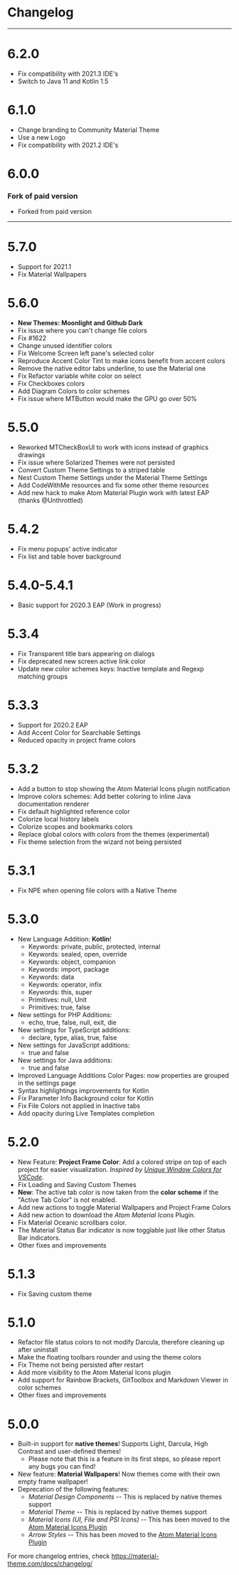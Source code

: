 # Changelog
----

# 6.2.0
- Fix compatibility with 2021.3 IDE's
- Switch to Java 11 and Kotlin 1.5

# 6.1.0
- Change branding to Community Material Theme
- Use a new Logo
- Fix compatibility with 2021.2 IDE's

# 6.0.0
### Fork of paid version

- Forked from paid version

----

# 5.7.0
- Support for 2021.1
- Fix Material Wallpapers

# 5.6.0
- **New Themes: Moonlight and Github Dark**
- Fix issue where you can't change file colors
- Fix #1622
- Change unused identifier colors
- Fix Welcome Screen left pane's selected color
- Reproduce Accent Color Tint to make icons benefit from accent colors
- Remove the native editor tabs underline, to use the Material one
- Fix Refactor variable white color on select
- Fix Checkboxes colors
- Add Diagram Colors to color schemes
- Fix issue where MTButton would make the GPU go over 50%

# 5.5.0
- Reworked MTCheckBoxUI to work with icons instead of graphics drawings
- Fix issue where Solarized Themes were not persisted
- Convert Custom Theme Settings to a striped table
- Nest Custom Theme Settings under the Material Theme Settings
- Add CodeWithMe resources and fix some other theme resources
- Add new hack to make Atom Material Plugin work with latest EAP (thanks @Unthrottled)

# 5.4.2
- Fix menu popups' active indicator
- Fix list and table hover background

# 5.4.0-5.4.1
- Basic support for 2020.3 EAP (Work in progress)

# 5.3.4
- Fix Transparent title bars appearing on dialogs
- Fix deprecated new screen active link color
- Update new color schemes keys: Inactive template and Regexp matching groups

# 5.3.3
- Support for 2020.2 EAP
- Add Accent Color for Searchable Settings
- Reduced opacity in project frame colors

# 5.3.2
- Add a button to stop showing the Atom Material Icons plugin notification
- Improve colors schemes: Add better coloring to inline Java documentation renderer
- Fix default highlighted reference color
- Colorize local history labels
- Colorize scopes and bookmarks colors
- Replace global colors with colors from the themes (experimental)
- Fix theme selection from the wizard not being persisted

# 5.3.1
- Fix NPE when opening file colors with a Native Theme

# 5.3.0
- New Language Addition: **Kotlin**!
    - Keywords: private, public, protected, internal
    - Keywords: sealed, open, override
    - Keywords: object, companion
    - Keywords: import, package
    - Keywords: data
    - Keywords: operator, infix
    - Keywords: this, super
    - Primitives: null, Unit
    - Primitives: true, false
- New settings for PHP Additions:
    - echo, true, false, null, exit, die
- New settings for TypeScript additions:
    - declare, type, alias, true, false
- New settings for JavaScript additions:
    - true and false
- New settings for Java additions:
    - true and false
- Improved Language Additions Color Pages: now properties are grouped in the settings page
- Syntax highlightings improvements for Kotlin
- Fix Parameter Info Background color for Kotlin
- Fix File Colors not applied in Inactive tabs
- Add opacity during Live Templates completion

# 5.2.0
- New Feature: **Project Frame Color**: Add a colored stripe on top of each project for easier visualization. _Inspired by [Unique Window Colors for VSCode](https://marketplace.visualstudio.com/items?itemName=stuart.unique-window-colors)._
- Fix Loading and Saving Custom Themes
- **New**: The active tab color is now taken from the **color scheme** if the "Active Tab Color" is not enabled.
- Add new actions to toggle Material Wallpapers and Project Frame Colors
- Add new action to download the *Atom Material Icons* Plugin.
- Fix Material Oceanic scrollbars color.
- The Material Status Bar indicator is now togglable just like other Status Bar indicators.
- Other fixes and improvements

# 5.1.3
- Fix Saving custom theme

# 5.1.0
- Refactor file status colors to not modify Darcula, therefore cleaning up after uninstall
- Make the floating toolbars rounder and using the theme colors
- Fix Theme not being persisted after restart
- Add more visibility to the Atom Material Icons plugin
- Add support for Rainbow Brackets, GitToolbox and Markdown Viewer in color schemes
- Other fixes and improvements

# 5.0.0
- Built-in support for **native themes**! Supports Light, Darcula, High Contrast and user-defined themes!
    - Please note that this is a feature in its first steps, so please report any bugs you can find!
- New feature: **Material Wallpapers**! Now themes come with their own empty frame wallpaper!
- Deprecation of the following features:
    - _Material Design Components_ -- This is replaced by native themes support
    - _Material Theme_ -- This is replaced by native themes support
    - _Material Icons (UI, File and PSI Icons)_ -- This has been moved to the [Atom Material Icons Plugin](https://plugins.jetbrains.com/plugin/10044-atom-material-icons)
    - _Arrow Styles_ -- This has been moved to the [Atom Material Icons Plugin](https://plugins.jetbrains.com/plugin/10044-atom-material-icons)

For more changelog entries, check <https://material-theme.com/docs/changelog/>
